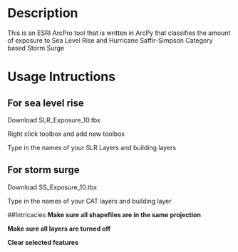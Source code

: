 # Description
This is an ESRI ArcPro tool that is written in ArcPy that classifies the amount of exposure to Sea Level Rise and Hurricane Saffir-Simpson Category based Storm Surge 


# Usage Intructions

## For sea level rise 

Download SLR_Exposure_10.tbx 

Right click toolbox and add new toolbox 

Type in the names of your SLR Layers and building layers

## For storm surge

Download SS_Exposure_10.tbx

Type in the names of your CAT layers and building layer


##Intricacies 
**Make sure all shapefiles are in the same projection**


**Make sure all layers are turned off**

**Clear selected features**
